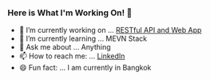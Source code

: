 ### Here is What I'm Working On! 👋

- 🔭 I’m currently working on ... [RESTful API and Web App](https://github.com/georgearion/happytours)
- 🌱 I’m currently learning ... MEVN Stack
- 💬 Ask me about ... Anything
- 📫 How to reach me: ... [LinkedIn](https://www.linkedin.com/in/ariongeorge/)
- 😄 Fun fact: ... I am currently in Bangkok
